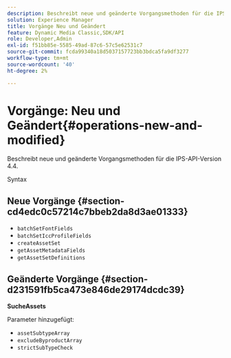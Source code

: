 ```yaml
---
description: Beschreibt neue und geänderte Vorgangsmethoden für die IPS-API-Version 4.4.
solution: Experience Manager
title: Vorgänge Neu und Geändert
feature: Dynamic Media Classic,SDK/API
role: Developer,Admin
exl-id: f51bb85e-5585-49ad-87c6-57c5e62531c7
source-git-commit: fcda99340a18d5037157723bb3bdca5fa9df3277
workflow-type: tm+mt
source-wordcount: '40'
ht-degree: 2%

---
```


# Vorgänge: Neu und Geändert{#operations-new-and-modified}

Beschreibt neue und geänderte Vorgangsmethoden für die IPS-API-Version 4.4.

Syntax

## Neue Vorgänge {#section-cd4edc0c57214c7bbeb2da8d3ae01333}

* `batchSetFontFields`
* `batchSetIccProfileFields`
* `createAssetSet`
* `getAssetMetadataFields`
* `getAssetSetDefinitions`

## Geänderte Vorgänge {#section-d231591fb5ca473e846de29174dcdc39}

**SucheAssets**

Parameter hinzugefügt:

* `assetSubtypeArray`
* `excludeByproductArray`
* `strictSubTypeCheck`
